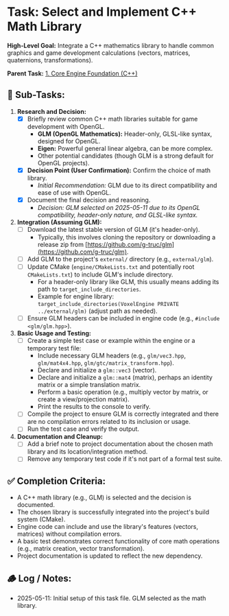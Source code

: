 # Task: Select and Implement C++ Math Library

**High-Level Goal:** Integrate a C++ mathematics library to handle common graphics and game development calculations (vectors, matrices, quaternions, transformations).

**Parent Task:** [1. Core Engine Foundation (C++)](../../CURRENT_TODO.md)

## 📝 Sub-Tasks:

1.  **Research and Decision:**
    *   [x] Briefly review common C++ math libraries suitable for game development with OpenGL.
        *   **GLM (OpenGL Mathematics):** Header-only, GLSL-like syntax, designed for OpenGL.
        *   **Eigen:** Powerful general linear algebra, can be more complex.
        *   Other potential candidates (though GLM is a strong default for OpenGL projects).
    *   [x] **Decision Point (User Confirmation):** Confirm the choice of math library.
        *   *Initial Recommendation:* GLM due to its direct compatibility and ease of use with OpenGL.
    *   [x] Document the final decision and reasoning.
        *   *Decision: GLM selected on 2025-05-11 due to its OpenGL compatibility, header-only nature, and GLSL-like syntax.*

2.  **Integration (Assuming GLM):**
    *   [ ] Download the latest stable version of GLM (it's header-only).
        *   Typically, this involves cloning the repository or downloading a release zip from [https://github.com/g-truc/glm](https://github.com/g-truc/glm).
    *   [ ] Add GLM to the project's `external/` directory (e.g., `external/glm`).
    *   [ ] Update CMake (`engine/CMakeLists.txt` and potentially root `CMakeLists.txt`) to include GLM's include directory.
        *   For a header-only library like GLM, this usually means adding its path to `target_include_directories`.
        *   Example for engine library: `target_include_directories(VoxelEngine PRIVATE ../external/glm)` (adjust path as needed).
    *   [ ] Ensure GLM headers can be included in engine code (e.g., `#include <glm/glm.hpp>`).

3.  **Basic Usage and Testing:**
    *   [ ] Create a simple test case or example within the engine or a temporary test file:
        *   Include necessary GLM headers (e.g., `glm/vec3.hpp`, `glm/mat4x4.hpp`, `glm/gtc/matrix_transform.hpp`).
        *   Declare and initialize a `glm::vec3` (vector).
        *   Declare and initialize a `glm::mat4` (matrix), perhaps an identity matrix or a simple translation matrix.
        *   Perform a basic operation (e.g., multiply vector by matrix, or create a view/projection matrix).
        *   Print the results to the console to verify.
    *   [ ] Compile the project to ensure GLM is correctly integrated and there are no compilation errors related to its inclusion or usage.
    *   [ ] Run the test case and verify the output.

4.  **Documentation and Cleanup:**
    *   [ ] Add a brief note to project documentation about the chosen math library and its location/integration method.
    *   [ ] Remove any temporary test code if it's not part of a formal test suite.

## ✅ Completion Criteria:
- A C++ math library (e.g., GLM) is selected and the decision is documented.
- The chosen library is successfully integrated into the project's build system (CMake).
- Engine code can include and use the library's features (vectors, matrices) without compilation errors.
- A basic test demonstrates correct functionality of core math operations (e.g., matrix creation, vector transformation).
- Project documentation is updated to reflect the new dependency.

## 🪵 Log / Notes:
- 2025-05-11: Initial setup of this task file. GLM selected as the math library.
